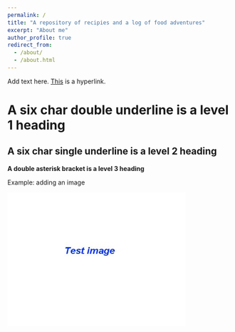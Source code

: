 ```yaml
---
permalink: /
title: "A repository of recipies and a log of food adventures"
excerpt: "About me"
author_profile: true
redirect_from: 
  - /about/
  - /about.html
---
```



Add text here. [This](https://kishanbellur.gitpages.io) is a hyperlink.

A six char double underline is a level 1 heading
======

A six char single underline is a level 2 heading
------

**A double asterisk bracket is a level 3 heading**


Example: adding an image

![Editing a markdown file for a talk](/images/Test_image.jpg)

